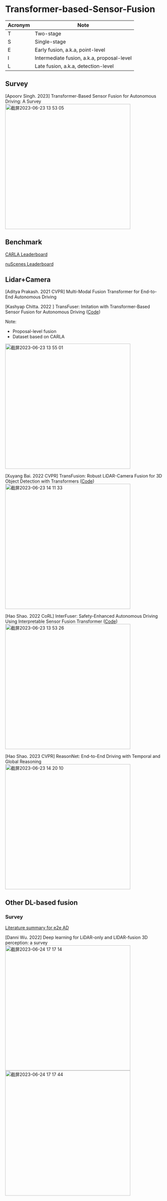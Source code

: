 # Transformer-based-Sensor-Fusion

| Acronym | Note                                       |
|---------|--------------------------------------------|
| T       | Two-stage                                  |
| S       | Single-stage                               |
| E       | Early fusion, a.k.a, point-level           |
| I       | Intermediate fusion, a.k.a, proposal-level |
| L       | Late fusion, a.k.a, detection-level        |


## Survey
[Apoorv Singh. 2023] Transformer-Based Sensor Fusion for Autonomous Driving: A Survey
<img width="400" alt="截屏2023-06-23 13 53 05" src="https://github.com/ruoxianglee/Transformer-based-Sensor-Fusion/assets/36948139/6f118cfb-d96d-44fd-9856-9d06e91d7c2b">

## Benchmark
[CARLA Leaderboard](https://leaderboard.carla.org/leaderboard/)

[nuScenes Leaderboard](https://paperswithcode.com/sota/3d-object-detection-on-nuscenes)

## Lidar+Camera
[Aditya Prakash. 2021 CVPR] Multi-Modal Fusion Transformer for End-to-End Autonomous Driving

[Kashyap Chitta. 2022 ] TransFuser: Imitation with Transformer-Based Sensor Fusion for Autonomous Driving ([Code](https://github.com/autonomousvision/transfuser))

Note:
- Proposal-level fusion
- Dataset based on CARLA
<img width="400" alt="截屏2023-06-23 13 55 01" src="https://github.com/ruoxianglee/Transformer-based-Sensor-Fusion/assets/36948139/3d482ac0-8a35-4a78-b333-ae106ccd3e72">

[Xuyang Bai. 2022 CVPR] TransFusion: Robust LiDAR-Camera Fusion for 3D Object Detection with Transformers ([Code](https://github.com/XuyangBai/TransFusion/))
<img width="400" alt="截屏2023-06-23 14 11 33" src="https://github.com/ruoxianglee/Transformer-based-Sensor-Fusion/assets/36948139/a7a26693-4dcf-43fd-941f-5aaab41e6baa">

[Hao Shao. 2022 CoRL] InterFuser: Safety-Enhanced Autonomous Driving Using Interpretable Sensor Fusion Transformer ([Code](https://github.com/opendilab/InterFuser))
<img width="400" alt="截屏2023-06-23 13 53 26" src="https://github.com/ruoxianglee/Transformer-based-Sensor-Fusion/assets/36948139/d242abb6-3a5f-42f3-b9af-fd1cd156e1a6">

[Hao Shao. 2023 CVPR] ReasonNet: End-to-End Driving with Temporal and Global Reasoning
<img width="400" alt="截屏2023-06-23 14 20 10" src="https://github.com/ruoxianglee/Transformer-based-Sensor-Fusion/assets/36948139/bda8755a-4ddb-4c0f-8315-c5d2b58d3bb3">


## Other DL-based fusion
### Survey

[Literature summary for e2e AD](https://github.com/opendilab/awesome-end-to-end-autonomous-driving)

[Danni Wu. 2022] Deep learning for LiDAR-only and LIDAR-fusion 3D perception: a survey
<img width="400" alt="截屏2023-06-24 17 17 14" src="https://github.com/ruoxianglee/Transformer-based-Sensor-Fusion/assets/36948139/81c573f7-200b-46af-8635-95336d85216c">
<img width="400" alt="截屏2023-06-24 17 17 44" src="https://github.com/ruoxianglee/Transformer-based-Sensor-Fusion/assets/36948139/3022da24-0617-4900-ac93-19a3ca181896">
